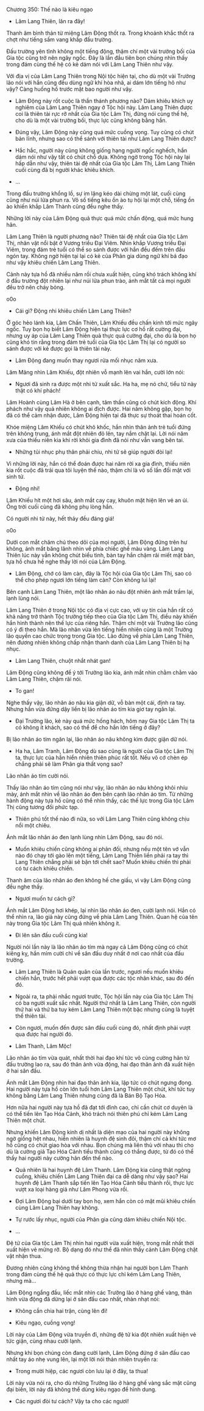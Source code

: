 




Chương 350: Thế nào là kiêu ngạo


- Lâm Lang Thiên, lăn ra đây!

Thanh âm bình thản từ miệng Lâm Động thốt ra. Trong khoảnh khắc thốt ra chợt như tiếng sấm vang khắp đấu trường.

Đấu trường yên tĩnh không một tiếng động, thậm chí một vài trưởng bối của Gia tộc cũng trở nên ngây ngốc. Đây là lần đầu tiên bọn chúng nhìn thấy trong đám cùng thế hệ có kẻ dám nói với Lâm Lang Thiên như vậy.

Với địa vị của Lâm Lang Thiên trong Nội tộc hiện tại, cho dù một vài Trưởng lão nói với hắn cũng đều dùng ngữ khí hòa nhã, ai dám lớn tiếng hô như vậy? Càng huống hồ trước mặt bao người như vậy.

- Lâm Động này rốt cuộc là thần thánh phương nào? Dám khiêu khích uy nghiêm của Lâm Lang Thiên ngay ở Tộc hội này. Lâm Lang Thiên được coi là thiên tài rực rỡ nhất của Gia tộc Lâm Thị, đừng nói cùng thế hệ, cho dù là một vài trưởng bối, thực lực cũng không bằng hắn.

- Đúng vậy, Lâm Động này cũng quá mức cuồng vọng. Tuy cũng có chút bản lĩnh, nhưng sao có thể sánh với thiên tài như Lâm Lang Thiên được?

- Hắc hắc, người này cũng không giống hạng người ngốc nghếch, hắn dám nói như vậy tất có chút chỗ dựa. Không ngờ trong Tộc hội này lại hấp dẫn như vậy, thiên tài đệ nhất của Gia tộc Lâm Thị, Lâm Lang Thiên cuối cùng đã bị người khác khiêu khích.

- …

Trong đấu trường khổng lồ, sự im lặng kéo dài chừng một lát, cuối cùng cũng như núi lửa phun ra. Vô số tiếng kêu ồn ào tụ hội lại một chỗ, tiếng ồn ào khiến khắp Lâm Thành cũng đều nghe thấy.

Những lời này của Lâm Động quả thực quá mức chấn động, quá mức hung hãn.

Lâm Lang Thiên là người phương nào? Thiên tài đệ nhất của Gia tộc Lâm Thị, nhân vật nổi bật ở Vương triều Đại Viêm. Nhìn khắp Vương triều Đại Viêm, trong đám trẻ tuổi có thể so sánh được với hắn đều đếm trên đầu ngón tay. Không ngờ hiện tại lại có kẻ của Phân gia dùng ngữ khí bá đạo như vậy khiêu chiến Lâm Lang Thiên.

Cảnh này tựa hồ đã nhiều năm rồi chưa xuất hiện, cũng khó trách không khí ở đấu trường đột nhiên lại như núi lửa phun trào, ánh mắt tất cả mọi người đều trở nên cháy bỏng.

o0o

- Cái gì? Động nhi khiêu chiến Lâm Lang Thiên?

Ở góc hẻo lánh kia, Lâm Chấn Thiên, Lâm Khiếu đều chấn kinh tới mức ngây ngốc. Tuy bọn họ biết Lâm Động hiện tại thực lực cơ hồ rất cường đại, nhưng uy áp của Lâm Lang Thiên quả thực quá cường đại, cho dù là bọn họ cũng khó tin rằng trong đám trẻ tuổi của Gia tộc Lâm Thị lại có người so sánh được với kẻ được gọi là thiên tài này.

- Lâm Động đang muốn thay ngươi rửa mối nhục năm xưa.

Lâm Mãng nhìn Lâm Khiếu, đột nhiên vỗ mạnh lên vai hắn, cười lớn nói:

- Ngươi đã sinh ra được một nhi tử xuất sắc. Ha ha, mẹ nó chứ, tiểu tử này thật có khí phách!

Lâm Hoành cùng Lâm Hà ở bên cạnh, tâm thần cũng có chút kích động. Khí phách như vậy quả nhiên không ai địch được. Hai năm không gặp, bọn họ đã có thể cảm nhận được, Lâm Động hiện tại đã thực sự thoát thai hoán cốt.

Khóe miệng Lâm Khiếu có chút khô khốc, hắn nhìn thân ảnh trẻ tuổi đứng trên không trung, ánh mắt đột nhiên đỏ lên, tay nắm chặt lại. Lời nói năm xưa của thiếu niên kia khi rời khỏi gia đình đã nói như vẫn vang bên tai.

- Những tủi nhục phụ thân phải chiu, nhi tử sẽ giúp người đòi lại!

Vì những lời này, hắn có thể đoán được hai năm rời xa gia đình, thiếu niên kia rốt cuộc đã trải qua tôi luyện thế nào, thậm chí là vô số lần đối mặt với sinh tử.

- Động nhi!

Lâm Khiếu hít một hơi sâu, ánh mắt cay cay, khuôn mặt hiện lên vẻ an ủi. Ông trời cuối cùng đã không phụ lòng hắn.

Có người nhi tử này, hết thảy đều đáng giá!

o0o

Dưới con mắt chăm chú theo dõi của mọi người, Lâm Động đứng trên hư không, ánh mắt băng lãnh nhìn về phía chiếc ghế màu vàng. Lâm Lang Thiên lúc này vẫn không chút biểu tình, bàn tay hắn chậm rãi miết mặt bàn, tựa hồ chưa hề nghe thấy lời nói của Lâm Động.

- Lâm Động, chớ có làm càn, đây là Tộc hội của Gia tộc Lâm Thị, sao có thể cho phép ngươi lớn tiếng làm càn? Còn không lui lại!

Bên cạnh Lâm Lang Thiên, một lão nhân áo nâu đột nhiên ánh mắt trầm lại, lạnh lùng nói.

Lâm Lang Thiên ở trong Nội tộc có địa vị cực cao, với uy tín của hắn rất có khả năng trở thành Tộc trưởng tiếp theo của Gia tộc Lâm Thị, điều này khiến hắn hình thành nên thế lực của riêng hắn. Thậm chí một vài Trưởng lão cũng có ý đi theo hắn. Mà lão nhân vừa lên tiếng hiển nhiên cũng là một Trưởng lão quyền cao chức trọng trong Gia tộc. Lão đứng về phía Lâm Lang Thiên, nên đương nhiên không chấp nhận thanh danh của Lâm Lang Thiên bị hạ nhục.

- Lâm Lang Thiên, chuột nhắt nhát gan!

Lâm Động cũng không để ý tới Trưởng lão kia, ánh mắt nhìn chằm chằm vào Lâm Lang Thiên, chậm rãi nói.

- To gan!

Nghe thấy vậy, lão nhân áo nâu kia giận dữ, vỗ bàn một cái, định ra tay. Nhưng hắn vừa đứng dậy liền bị lão nhân áo tím kia giơ tay ngăn lại.

- Đại Trưởng lão, kẻ này quá mức hống hách, hôm nay Gia tộc Lâm Thị ta có không ít khách, sao có thể để cho hắn lớn tiếng ở đây?

Bị lão nhân áo tím ngăn lại, lão nhân áo nâu không kìm được giận dữ nói.

- Ha ha, Lâm Tranh, Lâm Động dù sao cũng là người của Gia tộc Lâm Thị ta, thực lực của hắn hiển nhiên thiên phúc rất tốt. Nếu vô cớ chèn ép chẳng phải sẽ làm Phân gia thất vọng sao?

Lão nhân áo tím cười nói.

Thấy lão nhân áo tím cũng nói như vậy, lão nhân áo nâu không khỏi nhíu mày, ánh mắt nhìn về lão nhân áo đen bên cạnh lão nhân áo tím. Từ những hành động này tựa hồ cũng có thể nhìn thấy, các thế lực trong Gia tộc Lâm Thị cũng tương đối phức tạp.

- Thiên phú tốt thế nào đi nữa, so với Lâm Lang Thiên cũng không chịu nổi một chiêu.

Ánh mắt lão nhân áo đen lạnh lùng nhìn Lâm Động, sau đó nói.

- Muốn khiêu chiến cũng không ai phản đối, nhưng nếu một tên vớ vẫn nào đó chạy tới gào lên một tiếng, Lâm Lang Thiên liền phải ra tay thì Lang Thiên chẳng phải sẽ bận tới chết sao? Muốn khiêu chiến thì phải có tư cách khiêu chiến.

Thanh âm của lão nhân áo đen không hề che giấu, vì vậy Lâm Động cũng đều nghe thấy.

- Ngươi muốn tư cách gì?

Ánh mắt Lâm Động hơi khép, lại nhìn lão nhân áo đen, cười lạnh nói. Hắn có thể nhìn ra, lão giả này cũng đứng về phía Lâm Lang Thiên. Quan hệ của tên này trong Gia tộc Lâm Thị quả nhiên không ít.

- Đi lên sân đấu cuối cùng kia!

Người nói lần này là lão nhân áo tím mà ngay cả Lâm Động cũng có chút kiêng kỵ, hắn mỉm cười chỉ về sân đấu duy nhất ở nơi cao nhất của đấu trường.

- Lâm Lang Thiên là Quán quân của lần trước, ngươi nếu muốn khiêu chiến hắn, trước hết phải vượt qua được các tộc nhân khác, sau đó đến đó.

- Ngoài ra, ta phải nhắc ngươi trước, Tộc hội lần này của Gia tộc Lâm Thị có ba người xuất sắc nhất. Người thứ nhất là Lâm Lang Thiên, còn người thứ hai và thứ ba tuy kém Lâm Lang Thiên một bậc nhưng cũng là tuyệt thế thiên tài.

- Còn ngươi, muốn đến được sân đấu cuối cùng đó, nhất định phải vượt qua được hai người đó.

- Lâm Thanh, Lâm Mộc!

Lão nhân áo tím vừa quát, nhất thời hai đạo khí tức vô cùng cường hãn từ đấu trường lao ra, sau đó thân ảnh vừa động, hai đạo thân ảnh đã xuất hiện ở hai sân đấu.

Ánh mắt Lâm Động nhìn hai đạo thân ảnh kia, lập tức có chút ngưng đọng. Hai người này tựa hồ còn lớn tuổi hơn Lâm Lang Thiên một chút, khí tức tuy không bằng Lâm Lang Thiên nhưng cũng đã là Bán Bộ Tạo Hóa.

Hơn nữa hai người này tựa hồ đã đạt tới đỉnh cao, chỉ cần chút cơ duyên là có thể tiến lên Tạo Hóa Cảnh, khó trách nói thiên phú chỉ kém Lâm Lang Thiên một chút.

Nhưng khiến Lâm Động kinh dị nhất là diện mạo của hai người này không ngờ giống hệt nhau, hiển nhiên là huynh đệ sinh đôi, thậm chí cả khí tức mơ hồ cũng có chút giao hòa với nhau. Bọn chúng mà liên thủ với nhau thì cho dù là cường giả Tạo Hóa Cảnh tiểu thành cũng có thắng được, từ đó có thể thấy hai người này cường hãn đến thế nào.

- Quả nhiên là hai huynh đệ Lâm Thanh. Lâm Động kia cũng thật ngông cuồng, khiêu chiến Lâm Lang Thiên đại ca dễ dàng như vậy sao? Hai huynh đệ Lâm Thanh sắp tiến lên Tạo Hóa Cảnh tiểu thành rồi, thực lực vượt xa loại hàng giả như Lâm Phong vừa rồi.

- Đợi Lâm Động bại dưới tay bọn họ, xem hắn còn có mặt mũi khiêu chiến cùng Lâm Lang Thiên hay không.

- Tự rước lấy nhục, người của Phân gia cũng dám khiêu chiến Nội tộc.

- …

Đệ tử của Gia tộc Lâm Thị nhìn hai người vừa xuất hiện, trong mắt nhất thời xuất hiện vẻ mừng rỡ. Bộ dạng đó như thể đã nhìn thấy cảnh Lâm Động chật vật nhận thua.

Đương nhiên cũng không thể không thừa nhận hai người bọn Lâm Thanh trong đám cùng thế hệ quả thực có thực lực chỉ kém Lâm Lang Thiên, nhưng mà…

Lâm Động ngẩng đầu, liếc mắt nhìn các Trưởng lão ở hàng ghế vàng, thân hình vừa động đã dừng lại ở sân đấu cao nhất, nhàn nhạt nói:

- Không cần chia hai trận, cùng lên đi!

- Kiêu ngạo, cuồng vọng!

Lời này của Lâm Động vừa truyền đi, những đệ tử kia đột nhiên xuất hiện vẻ tức giận, cùng nhau cười lạnh.

Nhưng khi bọn chúng còn đang cười lạnh, Lâm Động đứng ở sân đấu cao nhất tay áo nhẹ vung lên, lại một lời nói thản nhiên truyền ra:

- Trong mười hiệp, các ngươi còn lưu lại ở đây, ta thua!

Lời này vừa nói ra, cho dù những Trưởng lão ở hàng ghế vàng sắc mặt cũng đại biến, lời này đã không thể dùng kiêu ngạo để hình dung.

- Các ngươi đòi tư cách? Vậy ta cho các ngươi!




